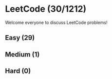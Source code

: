 # LeetCode (30/1212)
Welcome everyone to discuss LeetCode problems!

## Easy (29) 

## Medium (1)

## Hard (0)
